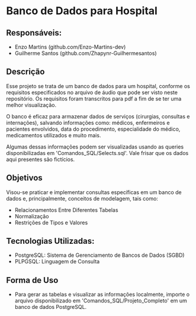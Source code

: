 # Banco de Dados para Hospital

## Responsáveis:
* Enzo Martins (github.com/Enzo-Martins-dev)    
* Guilherme Santos (github.com/Zhapynr-Guilhermesantos)

## Descrição
Esse projeto se trata de um banco de dados para um hospital, conforme os requisitos especificados no arquivo de áudio que pode ser visto neste repositório. Os requisitos foram transcritos para pdf a fim de se ter uma melhor visualização.

O banco é eficaz para armazenar dados de serviços (cirurgias, consultas e internações), salvando informações como: médicos, enfermeiros e pacientes envolvidos, data do procedimento, especialidade do médico, medicamentos utilizados e muito mais.  

Algumas dessas informações podem ser visualizadas usando as queries disponibilizadas em 'Comandos_SQL/Selects.sql'. Vale frisar que os dados aqui presentes são fictícios.

## Objetivos
Visou-se praticar e implementar consultas específicas em um banco de dados e, principalmente, conceitos de modelagem, tais como:
* Relacionamentos Entre Diferentes Tabelas
* Normalização
* Restrições de Tipos e Valores

## Tecnologias Utilizadas:
* PostgreSQL: Sistema de Gerenciamento de Bancos de Dados (SGBD)
* PLPGSQL: Linguagem de Consulta

## Forma de Uso
* Para gerar as tabelas e visualizar as informações localmente, importe o arquivo disponibilizado em 'Comandos_SQL/Projeto_Completo' em um banco de dados PostgreSQL.

